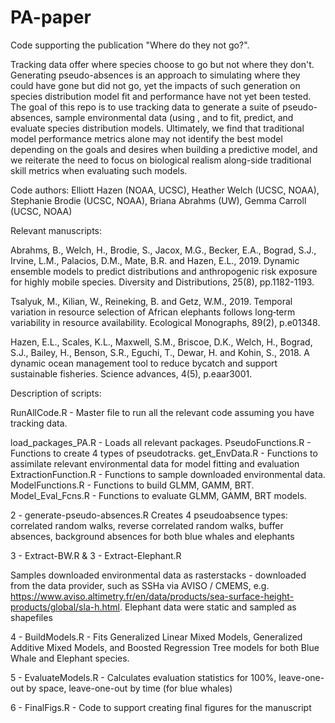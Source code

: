 # PA-paper

Code supporting the publication "Where do they not go?". 

Tracking data offer where species choose to go but not where they don't. Generating pseudo-absences is an approach to simulating where they could have gone but did not go, yet the impacts of such generation on species distribution model fit and performance have not yet been tested. The goal of this repo is to use tracking data to generate a suite of pseudo-absences, sample environmental data (using , and to fit, predict, and evaluate species distribution models. Ultimately, we find that traditional model performance metrics alone may not identify the best model depending on the goals and desires when building a predictive model, and we reiterate the need to focus on biological realism along-side traditional skill metrics when evaluating such models.

Code authors: Elliott Hazen (NOAA, UCSC), Heather Welch (UCSC, NOAA), Stephanie Brodie (UCSC, NOAA), Briana Abrahms (UW), Gemma Carroll (UCSC, NOAA)

Relevant manuscripts:

Abrahms, B., Welch, H., Brodie, S., Jacox, M.G., Becker, E.A., Bograd, S.J., Irvine, L.M., Palacios, D.M., Mate, B.R. and Hazen, E.L., 2019. Dynamic ensemble models to predict distributions and anthropogenic risk exposure for highly mobile species. Diversity and Distributions, 25(8), pp.1182-1193.

Tsalyuk, M., Kilian, W., Reineking, B. and Getz, W.M., 2019. Temporal variation in resource selection of African elephants follows long‐term variability in resource availability. Ecological Monographs, 89(2), p.e01348.

Hazen, E.L., Scales, K.L., Maxwell, S.M., Briscoe, D.K., Welch, H., Bograd, S.J., Bailey, H., Benson, S.R., Eguchi, T., Dewar, H. and Kohin, S., 2018. A dynamic ocean management tool to reduce bycatch and support sustainable fisheries. Science advances, 4(5), p.eaar3001.

Description of scripts:

RunAllCode.R - Master file to run all the relevant code assuming you have tracking data.

load_packages_PA.R - Loads all relevant packages.
PseudoFunctions.R - Functions to create 4 types of pseudotracks.
get_EnvData.R - Functions to assimilate relevant environmental data for model fitting and evaluation
ExtractionFunction.R - Functions to sample downloaded environmental data.
ModelFunctions.R - Functions to build GLMM, GAMM, BRT.
Model_Eval_Fcns.R - Functions to evaluate GLMM, GAMM, BRT models.


2 - generate-pseudo-absences.R Creates 4 pseudoabsence types: correlated random walks, reverse correlated random walks, buffer absences, background absences for both blue whales and elephants

3 - Extract-BW.R & 3 - Extract-Elephant.R

Samples downloaded environmental data as rasterstacks - downloaded from the data provider, such as SSHa via AVISO / CMEMS, e.g. https://www.aviso.altimetry.fr/en/data/products/sea-surface-height-products/global/sla-h.html. Elephant data were static and sampled as shapefiles

4 - BuildModels.R - Fits Generalized Linear Mixed Models, Generalized Additive Mixed Models, and Boosted Regression Tree models for both Blue Whale and Elephant species.

5 - EvaluateModels.R - Calculates evaluation statistics for 100%, leave-one-out by space, leave-one-out by time (for blue whales)

6 - FinalFigs.R - Code to support creating final figures for the manuscript 

